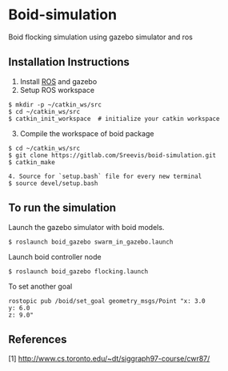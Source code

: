 # Boid-simulation

Boid flocking simulation using gazebo simulator and ros

Installation Instructions
-------------------------
1. Install [ROS](https://wiki.ros.org/kinetic/Installation/Ubuntu) and gazebo
2. Setup ROS workspace
```
$ mkdir -p ~/catkin_ws/src
$ cd ~/catkin_ws/src
$ catkin_init_workspace  # initialize your catkin workspace
```
3. Compile the workspace of boid package
```
$ cd ~/catkin_ws/src
$ git clone https://gitlab.com/Sreevis/boid-simulation.git
$ catkin_make

4. Source for `setup.bash` file for every new terminal
$ source devel/setup.bash
```

To run the simulation
-----------

Launch the gazebo simulator with boid models.

```
$ roslaunch boid_gazebo swarm_in_gazebo.launch
```

Launch boid controller node

```
$ roslaunch boid_gazebo flocking.launch
```

To set another goal

```
rostopic pub /boid/set_goal geometry_msgs/Point "x: 3.0
y: 6.0
z: 9.0" 
```

## References
[1] http://www.cs.toronto.edu/~dt/siggraph97-course/cwr87/
